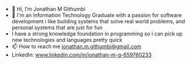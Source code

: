 - 👋 Hi, I’m Jonathan M Githumbi
- 👀 I'm an Information Technology Graduate with a passion for software development i like building systems that solve real world problems, and personal systems that are just for fun  
- I have a strong knowledge foundation in programming so i can pick up new technologies and languages pretty quick
- 📫 How to reach me jonathan.m.githumbi@gmail.com
- LinkedIn: www.linkedin.com/in/jonathan-m-g-659760233
<!---
JonathanGithumbi/JonathanGithumbi is a ✨ special ✨ repository because its `README.md` (this file) appears on your GitHub profile.
You can click the Preview link to take a look at your changes.
--->
